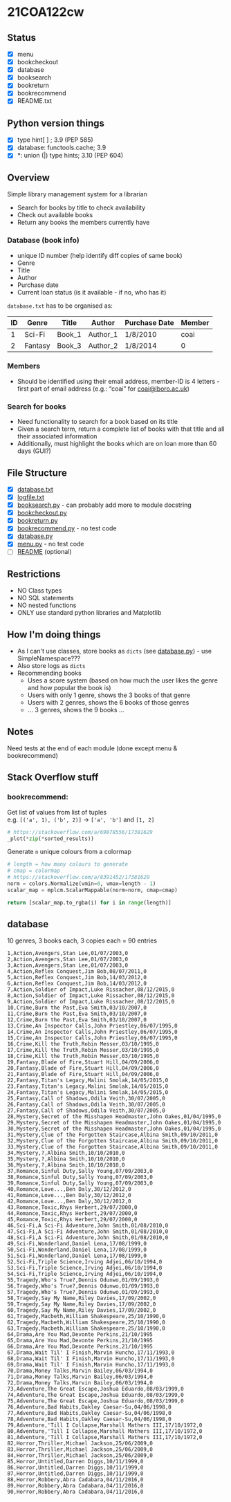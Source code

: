# 21COA122cw

## Status

- [x] menu
- [x] bookcheckout
- [x] database
- [x] booksearch
- [x] bookreturn
- [x] bookrecommend
- [x] README.txt

## Python version things

- [x] type hint[ ] ; 3.9 (PEP 585)
- [x] database: functools.cache; 3.9
- [x] *: union (|) type hints; 3.10 (PEP 604)

## Overview

Simple library management system for a librarian

- Search for books by title to check availability
- Check out available books
- Return any books the members currently have

### Database (book info)

- unique ID number (help identify diff copies of same book)
- Genre
- Title
- Author
- Purchase date
- Current loan status (is it available - if no, who has it)

`database.txt` has to be organised as:

| ID  | Genre   | Title  | Author   | Purchase Date | Member |
|-----|---------|--------|----------|---------------|--------|
| 1   | Sci-Fi  | Book_1 | Author_1 | 1/8/2010      | coai   |
| 2   | Fantasy | Book_3 | Author_2 | 1/8/2014      | 0      |

### Members

- Should be identified using their email address,
member-ID is 4 letters - first part of email address (e.g.: “coai” for coai@lboro.ac.uk)

### Search for books

- Need functionality to search for a book based on its title
- Given a search term, return a complete list of books with that title and all their associated information
- Additionally, must highlight the books which are on loan more than 60 days (GUI?)

## File Structure

- [x] [database.txt](database.txt)
- [x] [logfile.txt](logfile.txt)
- [x] [booksearch.py](booksearch.py) - can probably add more to module docstring
- [x] [bookcheckout.py](bookcheckout.py)
- [x] [bookreturn.py](bookreturn.py)
- [x] [bookrecommend.py](bookrecommend.py) - no test code
- [x] [database.py](database.py)
- [x] [menu.py](menu.py) - no test code
- [ ] [README](README) (optional)

## Restrictions

- NO Class types
- NO SQL statements
- NO nested functions
- ONLY use standard python libraries and Matplotlib

## How I'm doing things

- As I can't use classes, store books as `dicts` (see [database.py](database.py)) - use SimpleNamespace???
- Also store logs as `dicts`
- Recommending books
  - Uses a score system (based on how much the user likes the genre and how popular the book is)
  - Users with only 1 genre, shows the 3 books of that genre
  - Users with 2 genres, shows the 6 books of those genres
  - ... 3 genres, shows the 9 books ...

## Notes

Need tests at the end of each module (done except menu & bookrecommend)

## Stack Overflow stuff

### bookrecommend:

Get list of values from list of tuples  
e.g. `[('a', 1), ('b', 2)]` -> `['a', 'b']` and `[1, 2]`
```python
# https://stackoverflow.com/a/69878556/17381629
_plot(*zip(*sorted_results))
```

Generate `n` unique colours from a colormap
```python
# length = how many colours to generate
# cmap = colormap
# https://stackoverflow.com/a/8391452/17381629
norm = colors.Normalize(vmin=0, vmax=length - 1)  
scalar_map = mplcm.ScalarMappable(norm=norm, cmap=cmap)

return [scalar_map.to_rgba(i) for i in range(length)]
```

## database
10 genres, 3 books each, 3 copies each = 90 entries
```text
1,Action,Avengers,Stan Lee,01/07/2003,0
2,Action,Avengers,Stan Lee,01/07/2003,0
3,Action,Avengers,Stan Lee,01/07/2003,0
4,Action,Reflex Conquest,Jim Bob,08/07/2011,0
5,Action,Reflex Conquest,Jim Bob,14/03/2012,0
6,Action,Reflex Conquest,Jim Bob,14/03/2012,0
7,Action,Soldier of Impact,Luke Rissacher,08/12/2015,0
8,Action,Soldier of Impact,Luke Rissacher,08/12/2015,0
9,Action,Soldier of Impact,Luke Rissacher,08/12/2015,0
10,Crime,Burn the Past,Eva Smith,03/10/2007,0
11,Crime,Burn the Past,Eva Smith,03/10/2007,0
12,Crime,Burn the Past,Eva Smith,03/10/2007,0
13,Crime,An Inspector Calls,John Priestley,06/07/1995,0
14,Crime,An Inspector Calls,John Priestley,06/07/1995,0
15,Crime,An Inspector Calls,John Priestley,06/07/1995,0
16,Crime,Kill the Truth,Robin Messer,03/10/1995,0
17,Crime,Kill the Truth,Robin Messer,03/10/1995,0
18,Crime,Kill the Truth,Robin Messer,03/10/1995,0
19,Fantasy,Blade of Fire,Stuart Hill,04/09/2006,0
20,Fantasy,Blade of Fire,Stuart Hill,04/09/2006,0
21,Fantasy,Blade of Fire,Stuart Hill,04/09/2006,0
22,Fantasy,Titan's Legacy,Malini Smolak,14/05/2015,0
23,Fantasy,Titan's Legacy,Malini Smolak,14/05/2015,0
24,Fantasy,Titan's Legacy,Malini Smolak,14/05/2015,0
25,Fantasy,Call of Shadows,Odila Veith,30/07/2005,0
26,Fantasy,Call of Shadows,Odila Veith,30/07/2005,0
27,Fantasy,Call of Shadows,Odila Veith,30/07/2005,0
28,Mystery,Secret of the Misshapen Headmaster,John Oakes,01/04/1995,0
29,Mystery,Secret of the Misshapen Headmaster,John Oakes,01/04/1995,0
30,Mystery,Secret of the Misshapen Headmaster,John Oakes,01/04/1995,0
31,Mystery,Clue of the Forgotten Staircase,Albina Smith,09/10/2011,0
32,Mystery,Clue of the Forgotten Staircase,Albina Smith,09/10/2011,0
33,Mystery,Clue of the Forgotten Staircase,Albina Smith,09/10/2011,0
34,Mystery,?,Albina Smith,10/10/2010,0
35,Mystery,?,Albina Smith,10/10/2010,0
36,Mystery,?,Albina Smith,10/10/2010,0
37,Romance,Sinful Duty,Sally Young,07/09/2003,0
38,Romance,Sinful Duty,Sally Young,07/09/2003,0
39,Romance,Sinful Duty,Sally Young,07/09/2003,0
40,Romance,Love...,Ben Daly,30/12/2012,0
41,Romance,Love...,Ben Daly,30/12/2012,0
42,Romance,Love...,Ben Daly,30/12/2012,0
43,Romance,Toxic,Rhys Herbert,29/07/2000,0
44,Romance,Toxic,Rhys Herbert,29/07/2000,0
45,Romance,Toxic,Rhys Herbert,29/07/2000,0
46,Sci-Fi,A Sci-Fi Adventure,John Smith,01/08/2010,0
47,Sci-Fi,A Sci-Fi Adventure,John Smith,01/08/2010,0
48,Sci-Fi,A Sci-Fi Adventure,John Smith,01/08/2010,0
49,Sci-Fi,Wonderland,Daniel Lena,17/08/1999,0
50,Sci-Fi,Wonderland,Daniel Lena,17/08/1999,0
51,Sci-Fi,Wonderland,Daniel Lena,17/08/1999,0
52,Sci-Fi,Triple Science,Irving Adjei,06/10/1994,0
53,Sci-Fi,Triple Science,Irving Adjei,06/10/1994,0
54,Sci-Fi,Triple Science,Irving Adjei,06/10/1994,0
55,Tragedy,Who's True?,Dennis Odunwo,01/09/1993,0
56,Tragedy,Who's True?,Dennis Odunwo,01/09/1993,0
57,Tragedy,Who's True?,Dennis Odunwo,01/09/1993,0
58,Tragedy,Say My Name,Riley Davies,17/09/2002,0
59,Tragedy,Say My Name,Riley Davies,17/09/2002,0
60,Tragedy,Say My Name,Riley Davies,17/09/2002,0
61,Tragedy,Macbeth,William Shakespeare,25/10/1990,0
62,Tragedy,Macbeth,William Shakespeare,25/10/1990,0
63,Tragedy,Macbeth,William Shakespeare,25/10/1990,0
64,Drama,Are You Mad,Devonte Perkins,21/10/1995
65,Drama,Are You Mad,Devonte Perkins,21/10/1995
66,Drama,Are You Mad,Devonte Perkins,21/10/1995
67,Drama,Wait Til' I Finish,Marvin Huncho,17/11/1993,0
68,Drama,Wait Til' I Finish,Marvin Huncho,17/11/1993,0
69,Drama,Wait Til' I Finish,Marvin Huncho,17/11/1993,0
70,Drama,Money Talks,Marvin Bailey,06/03/1994,0
71,Drama,Money Talks,Marvin Bailey,06/03/1994,0
72,Drama,Money Talks,Marvin Bailey,06/03/1994,0
73,Adventure,The Great Escape,Joshua Eduardo,08/03/1999,0
74,Adventure,The Great Escape,Joshua Eduardo,08/03/1999,0
75,Adventure,The Great Escape,Joshua Eduardo,08/03/1999,0
76,Adventure,Bad Habits,Oakley Caesar-Su,04/06/1998,0
77,Adventure,Bad Habits,Oakley Caesar-Su,04/06/1998,0
78,Adventure,Bad Habits,Oakley Caesar-Su,04/06/1998,0
79,Adventure,'Till I Collapse,Marshall Mathers III,17/10/1972,0
80,Adventure,'Till I Collapse,Marshall Mathers III,17/10/1972,0
81,Adventure,'Till I Collapse,Marshall Mathers III,17/10/1972,0
82,Horror,Thriller,Michael Jackson,25/06/2009,0
83,Horror,Thriller,Michael Jackson,25/06/2009,0
84,Horror,Thriller,Michael Jackson,25/06/2009,0
85,Horror,Untitled,Darren Diggs,10/11/1999,0
86,Horror,Untitled,Darren Diggs,10/11/1999,0
87,Horror,Untitled,Darren Diggs,10/11/1999,0
88,Horror,Robbery,Abra Cadabara,04/11/2016,0
89,Horror,Robbery,Abra Cadabara,04/11/2016,0
90,Horror,Robbery,Abra Cadabara,04/11/2016,0
```
